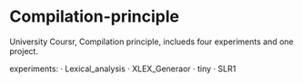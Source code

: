 # Compilation-principle
University Coursr, Compilation principle, inclueds four experiments and one project.

experiments:
   · Lexical_analysis
   · XLEX_Generaor
   · tiny
   · SLR1
